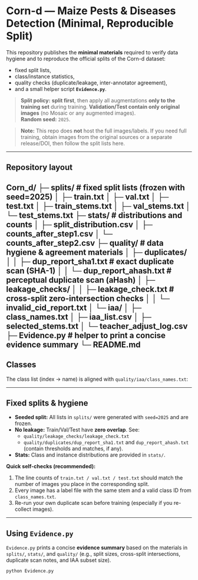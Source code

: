 # Corn-d — Maize Pests & Diseases Detection (Minimal, Reproducible Split)

This repository publishes the **minimal materials** required to verify data hygiene and to reproduce the official splits of the Corn-d dataset:
- fixed split lists,
- class/instance statistics,
- quality checks (duplicate/leakage, inter-annotator agreement),
- and a small helper script **`Evidence.py`**.

> **Split policy:** **split first**, then apply all augmentations **only to the training set** during training. **Validation/Test contain only original images** (no Mosaic or any augmented images).  
> **Random seed:** `2025`.

> **Note:** This repo does **not** host the full images/labels. If you need full training, obtain images from the original sources or a separate release/DOI, then follow the split lists here.

---

## Repository layout

Corn_d/
├─ splits/ # fixed split lists (frozen with seed=2025)
│ ├─ train.txt
│ ├─ val.txt
│ ├─ test.txt
│ ├─ train_stems.txt
│ ├─ val_stems.txt
│ └─ test_stems.txt
├─ stats/ # distributions and counts
│ ├─ split_distribution.csv
│ ├─ counts_after_step1.csv
│ └─ counts_after_step2.csv
├─ quality/ # data hygiene & agreement materials
│ ├─ duplicates/
│ │ ├─ dup_report_sha1.txt # exact duplicate scan (SHA-1)
│ │ └─ dup_report_ahash.txt # perceptual duplicate scan (aHash)
│ ├─ leakage_checks/
│ │ ├─ leakage_check.txt # cross-split zero-intersection checks
│ │ └─ invalid_cid_report.txt
│ └─ iaa/
│ ├─ class_names.txt
│ ├─ iaa_list.csv
│ ├─ selected_stems.txt
│ └─ teacher_adjust_log.csv
├─ Evidence.py # helper to print a concise evidence summary
└─ README.md
---

## Classes

The class list (index → name) is aligned with `quality/iaa/class_names.txt`:

---

## Fixed splits & hygiene

- **Seeded split:** All lists in `splits/` were generated with `seed=2025` and are frozen.  
- **No leakage:** Train/Val/Test have **zero overlap**. See:
  - `quality/leakage_checks/leakage_check.txt`
  - `quality/duplicates/dup_report_sha1.txt` and `dup_report_ahash.txt` (contain thresholds and matches, if any).
- **Stats:** Class and instance distributions are provided in `stats/`.

**Quick self-checks (recommended):**
1) The line counts of `train.txt / val.txt / test.txt` should match the number of images you place in the corresponding split.  
2) Every image has a label file with the same stem and a valid class ID from `class_names.txt`.  
3) Re-run your own duplicate scan before training (especially if you re-collect images).

---

## Using `Evidence.py`

`Evidence.py` prints a concise **evidence summary** based on the materials in `splits/`, `stats/`, and `quality/` (e.g., split sizes, cross-split intersections, duplicate scan notes, and IAA subset size).

```bash
python Evidence.py
